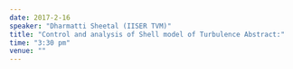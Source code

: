 ```yaml
---
date: 2017-2-16
speaker: "Dharmatti Sheetal (IISER TVM)"
title: "Control and analysis of Shell model of Turbulence Abstract:"
time: "3:30 pm"
venue: ""
---
```


